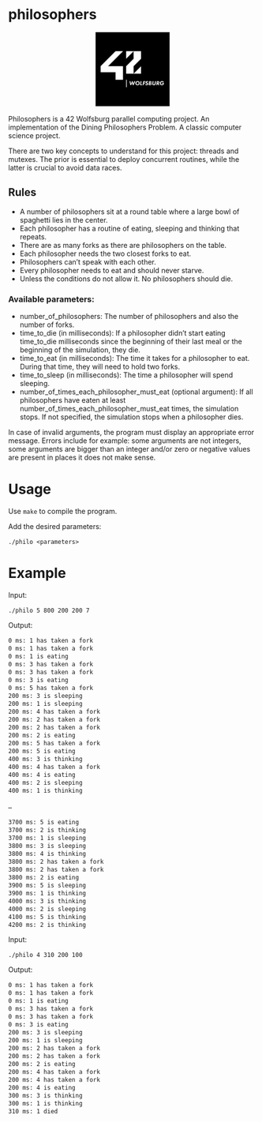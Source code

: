 # philosophers
 
<p align="center">
<img src="https://github.com/santiagotena/assets/blob/master/logos/42%20logo.jpeg?raw=true" alt="42 Wolfsburg Logo" width="150" height="150">
</p>
 
Philosophers is a 42 Wolfsburg parallel computing project. An implementation of the Dining Philosophers Problem. A classic computer science project. 

There are two key concepts to understand  for this project: threads and mutexes. The prior is essential to deploy concurrent routines, while the latter is crucial to avoid data races.
 
## Rules
 
<ul>
<li> A number of philosophers sit at a round table where a large bowl of spaghetti lies in the center.</li>
<li> Each philosopher has a routine of eating, sleeping and thinking that repeats.</li>
<li> There are as many forks as there are philosophers on the table. </li>
<li> Each philosopher needs the two closest forks to eat.</li>
<li> Philosophers can’t speak with each other.</li>
<li> Every philosopher needs to eat and should never starve.</li>
<li> Unless the conditions do not allow it. No philosophers should die.</li>
</ul>
 
### Available parameters:
 
<ul>
<li> number_of_philosophers: The number of philosophers and also the number of forks.</li>
<li> time_to_die (in milliseconds): If a philosopher didn’t start eating time_to_die milliseconds since the beginning of their last meal or the beginning of the simulation, they die.</li>
<li> time_to_eat (in milliseconds): The time it takes for a philosopher to eat. During that time, they will need to hold two forks. </li>
<li> time_to_sleep (in milliseconds): The time a philosopher will spend sleeping.</li>
<li> number_of_times_each_philosopher_must_eat (optional argument): If all philosophers have eaten at least number_of_times_each_philosopher_must_eat times, the simulation stops. If not specified, the simulation stops when a philosopher dies.</li>
</ul>
 
In case of invalid arguments, the program must display an appropriate error message.
Errors include for example: some arguments are not integers, some arguments are
bigger than an integer and/or zero or negative values are present in places it does not make sense.
 
# Usage
 
Use `make` to compile the program.
 
Add the desired parameters:
 
```
./philo <parameters>
```
 
# Example
 
Input:
 
```
./philo 5 800 200 200 7
```
 
Output:
 
```
0 ms: 1 has taken a fork
0 ms: 1 has taken a fork
0 ms: 1 is eating
0 ms: 3 has taken a fork
0 ms: 3 has taken a fork
0 ms: 3 is eating
0 ms: 5 has taken a fork
200 ms: 3 is sleeping
200 ms: 1 is sleeping
200 ms: 4 has taken a fork
200 ms: 2 has taken a fork
200 ms: 2 has taken a fork
200 ms: 2 is eating
200 ms: 5 has taken a fork
200 ms: 5 is eating
400 ms: 3 is thinking
400 ms: 4 has taken a fork
400 ms: 4 is eating
400 ms: 2 is sleeping
400 ms: 1 is thinking

…

3700 ms: 5 is eating
3700 ms: 2 is thinking
3700 ms: 1 is sleeping
3800 ms: 3 is sleeping
3800 ms: 4 is thinking
3800 ms: 2 has taken a fork
3800 ms: 2 has taken a fork
3800 ms: 2 is eating
3900 ms: 5 is sleeping
3900 ms: 1 is thinking
4000 ms: 3 is thinking
4000 ms: 2 is sleeping
4100 ms: 5 is thinking
4200 ms: 2 is thinking
```

Input:
 
```
./philo 4 310 200 100
```
 
Output:
 
```
0 ms: 1 has taken a fork
0 ms: 1 has taken a fork
0 ms: 1 is eating
0 ms: 3 has taken a fork
0 ms: 3 has taken a fork
0 ms: 3 is eating
200 ms: 3 is sleeping
200 ms: 1 is sleeping
200 ms: 2 has taken a fork
200 ms: 2 has taken a fork
200 ms: 2 is eating
200 ms: 4 has taken a fork
200 ms: 4 has taken a fork
200 ms: 4 is eating
300 ms: 3 is thinking
300 ms: 1 is thinking
310 ms: 1 died
```
